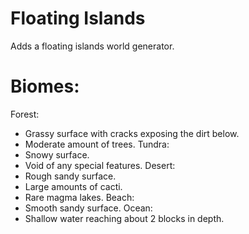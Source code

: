 # Floating Islands

Adds a floating islands world generator. 

# Biomes: 
Forest: 
- Grassy surface with cracks exposing the dirt below. 
- Moderate amount of trees. 
Tundra:
- Snowy surface. 
- Void of any special features. 
Desert: 
- Rough sandy surface.
- Large amounts of cacti. 
- Rare magma lakes.
Beach: 
- Smooth sandy surface.
Ocean: 
- Shallow water reaching about 2 blocks in depth. 
